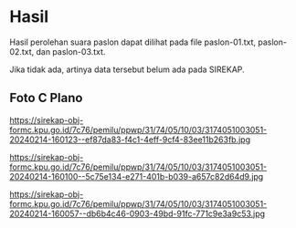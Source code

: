 # Hasil

Hasil perolehan suara paslon dapat dilihat pada file paslon-01.txt, paslon-02.txt, dan paslon-03.txt.

Jika tidak ada, artinya data tersebut belum ada pada SIREKAP.

## Foto C Plano

https://sirekap-obj-formc.kpu.go.id/7c76/pemilu/ppwp/31/74/05/10/03/3174051003051-20240214-160123--ef87da83-f4c1-4eff-9cf4-83ee11b263fb.jpg

https://sirekap-obj-formc.kpu.go.id/7c76/pemilu/ppwp/31/74/05/10/03/3174051003051-20240214-160100--5c75e134-e271-401b-b039-a657c82d64d9.jpg

https://sirekap-obj-formc.kpu.go.id/7c76/pemilu/ppwp/31/74/05/10/03/3174051003051-20240214-160057--db6b4c46-0903-49bd-91fc-771c9e3a9c53.jpg
